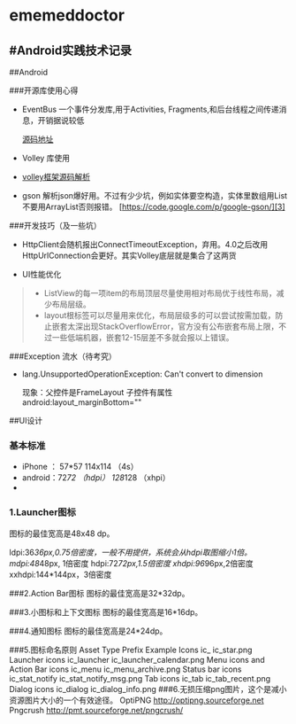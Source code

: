 ememeddoctor
============

#Android实践技术记录
---

##Android 

###开源库使用心得

 * EventBus 一个事件分发库,用于Activities, Fragments,和后台线程之间传递消息，开销据说较低

   [源码地址][1]

 * Volley 库使用
 * 
   [volley框架源码解析][2]

 * gson  解析json爆好用。不过有少少坑，例如实体要空构造，实体里数组用List不要用ArrayList否则报错。
   [https://code.google.com/p/google-gson/][3]

###开发技巧（及一些坑）
 * HttpClient会随机报出ConnectTimeoutException，弃用。4.0之后改用HttpUrlConnection会更好。其实Volley底层就是集合了这两货
 
 * UI性能优化
  > * ListView的每一项item的布局顶层尽量使用相对布局优于线性布局，减少布局层级。
  > * layout根标签可以尽量用<merge>来优化，布局层级多的可以尝试<ViewStub>按需加载，防止嵌套太深出现StackOverflowError，官方没有公布嵌套布局上限，不过一些低端机器，嵌套12-15层差不多就会报以上错误。

###Exception 流水（待考究）
 
 * lang.UnsupportedOperationException: Can't convert to dimension

     现象：父控件是FrameLayout 子控件有属性 android:layout_marginBottom="" 

 [1]:https://github.com/greenrobot/EventBus
 [2]:http://tomkeyzhang.duapp.com/?p=7
 [3]:https://code.google.com/p/google-gson/ 

##UI设计
 
### 基本标准
 * iPhone ： 57*57  114x114 （4s）
 * android：72*72 （hdpi）   128*128  （xhpi）
 * 
### 1.Launcher图标
图标的最佳宽高是48x48 dp。

ldpi:36*36px,0.75倍密度，一般不用提供，系统会从hdpi取图缩小1倍。
mdpi:48*48px, 1倍密度
hdpi:72*72px,1.5倍密度
xhdpi:96*96px,2倍密度
xxhdpi:144*144px，3倍密度

###2.Action Bar图标
图标的最佳宽高是32*32dp。

###3.小图标和上下文图标
图标的最佳宽高是16*16dp。

###4.通知图标
图标的最佳宽高是24*24dp。

###5.图标命名原则
Asset Type	Prefix	Example
Icons	ic_	ic_star.png
Launcher icons	ic_launcher	ic_launcher_calendar.png
Menu icons and Action Bar icons	ic_menu	ic_menu_archive.png
Status bar icons	ic_stat_notify	ic_stat_notify_msg.png
Tab icons	ic_tab	ic_tab_recent.png
Dialog icons	ic_dialog	ic_dialog_info.png
###6.无损压缩png图片，这个是减小资源图片大小的一个有效途径。
OptiPNG
http://optipng.sourceforge.net
Pngcrush
http://pmt.sourceforge.net/pngcrush/

   
